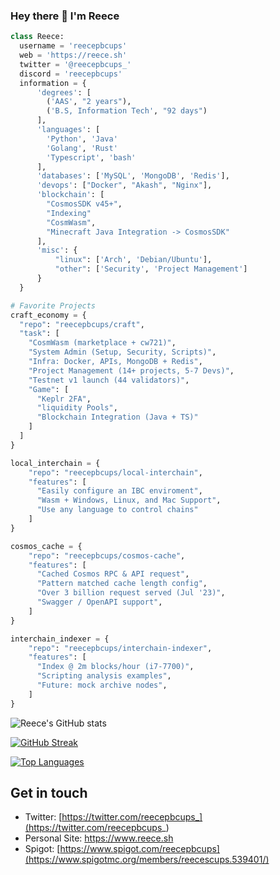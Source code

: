 ### Hey there 👋 I'm Reece

```python
class Reece:
  username = 'reecepbcups'  
  web = 'https://reece.sh'
  twitter = '@reecepbcups_'
  discord = 'reecepbcups'
  information = {
      'degrees': [
        ('AAS', "2 years"), 
        ('B.S, Information Tech', "92 days")
      ],      
      'languages': [
        'Python', 'Java'
        'Golang', 'Rust' 
        'Typescript', 'bash'
      ],
      'databases': ['MySQL', 'MongoDB', 'Redis'],
      'devops': ["Docker", "Akash", "Nginx"],
      'blockchain': [
        "CosmosSDK v45+",
        "Indexing"
        "CosmWasm", 
        "Minecraft Java Integration -> CosmosSDK"
      ],
      'misc': {
          "linux": ['Arch', 'Debian/Ubuntu'],          
          "other": ['Security', 'Project Management']
      }
  }

# Favorite Projects
craft_economy = {
  "repo": "reecepbcups/craft",
  "task": [
    "CosmWasm (marketplace + cw721)",
    "System Admin (Setup, Security, Scripts)",
    "Infra: Docker, APIs, MongoDB + Redis",
    "Project Management (14+ projects, 5-7 Devs)",
    "Testnet v1 launch (44 validators)",
    "Game": [
      "Keplr 2FA",
      "liquidity Pools",
      "Blockchain Integration (Java + TS)"
    ]
  ]
}

local_interchain = {
    "repo": "reecepbcups/local-interchain",
    "features": [
      "Easily configure an IBC enviroment",
      "Wasm + Windows, Linux, and Mac Support",
      "Use any language to control chains"
    ]
}

cosmos_cache = {
    "repo": "reecepbcups/cosmos-cache",
    "features": [
      "Cached Cosmos RPC & API request",
      "Pattern matched cache length config",
      "Over 3 billion request served (Jul '23)",
      "Swagger / OpenAPI support",
    ]
}

interchain_indexer = {
    "repo": "reecepbcups/interchain-indexer",
    "features": [
      "Index @ 2m blocks/hour (i7-7700)",
      "Scripting analysis examples",
      "Future: mock archive nodes",
    ]
}

```

![Reece's GitHub stats](https://github-readme-stats.vercel.app/api?username=reecepbcups&show_icons=true&theme=radical)

[![GitHub Streak](https://streak-stats.demolab.com/?user=Reecepbcups)](https://git.io/streak-stats)

[![Top Languages](https://github-readme-stats.vercel.app/api/top-langs/?username=reecepbcups&layout=compact&theme=monokai)](https://github.com/anuraghazra/github-readme-stats)
 
## Get in touch
- Twitter: [https://twitter.com/reecepbcups_](https://twitter.com/reecepbcups_)
- Personal Site: https://www.reece.sh
- Spigot: [https://www.spigot.com/reecepbcups](https://www.spigotmc.org/members/reecescups.539401/)
